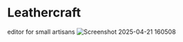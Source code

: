 # Leathercraft
editor for small artisans
![Screenshot 2025-04-21 160508](https://github.com/user-attachments/assets/9641a340-7e0b-4f39-ba81-02848314afb3)


